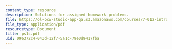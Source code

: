 ```yaml
---
content_type: resource
description: Solutions for assigned homework problems.
file: https://ol-ocw-studio-app-qa.s3.amazonaws.com/courses/7-012-introduction-to-biology-fall-2004/096372c4043d12f75a1c79e0d9417fba_ps1s.pdf
file_type: application/pdf
resourcetype: Document
title: ps1s.pdf
uid: 096372c4-043d-12f7-5a1c-79e0d9417fba
---
```

